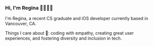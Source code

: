 ### Hi, I'm Regina 👋👩🏻‍💻

<!--
**rarcilla/rarcilla** is a ✨ _special_ ✨ repository because its `README.md` (this file) appears on your GitHub profile.

Here are some ideas to get you started:

- 🔭 I’m currently working on ...
- 🌱 I’m currently learning ...
- 👯 I’m looking to collaborate on S
- 🤔 I’m looking for help with ...
- 💬 Ask me about ...
- 📫 How to reach me: ...
- 😄 Pronouns: ...
- ⚡ Fun fact: ...
-->

I'm Regina, a recent CS graduate and iOS developer currently based in Vancouver, CA.

Things I care about 💖: coding with empathy, creating great user experiences, and fostering diversity and inclusion in tech.
